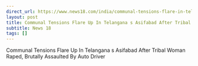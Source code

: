 ```yaml
---
direct_url: https://www.news18.com/india/communal-tensions-flare-in-telanganas-asifabad-after-tribal-woman-raped-brutally-assaulted-by-auto-driver-9039105.html
layout: post
title: Communal Tensions Flare Up In Telangana s Asifabad After Tribal Woman Raped, Brutally Assaulted By Auto Driver
subtitle: News 18
tags: []
---
```


Communal Tensions Flare Up In Telangana s Asifabad After Tribal Woman Raped, Brutally Assaulted By Auto Driver
